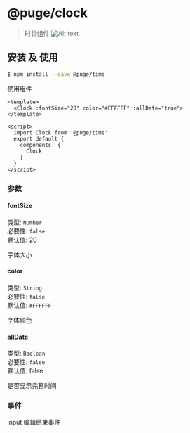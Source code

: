 # @puge/clock


> 时钟组件
![Alt text](http://github-puge.oss-cn-beijing.aliyuncs.com/time/time.png)

## 安装 及 使用

```bash
$ npm install --save @puge/time
```

使用组件

```vue
<template>
  <Clock :fontSize="20" color="#FFFFFF" :allDate="true">
</template>

<script>
  import Clock from '@puge/time'
  export default {
    components: {
      Clock
    }
  }
</script>
```

### 参数

#### fontSize
类型: `Number`<br>
必要性: `false`<br>
默认值: 20

字体大小

#### color
类型: `String`<br>
必要性: `false`<br>
默认值: `#FFFFFF`

字体颜色

#### allDate
类型: `Boolean`<br>
必要性: `false`<br>
默认值: false

是否显示完整时间

### 事件

input 编辑结束事件
